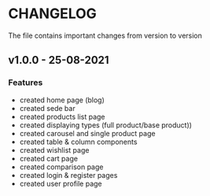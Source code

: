 # CHANGELOG

The file contains important changes from version to version

## v1.0.0 - 25-08-2021

### Features
- created home page (blog)
- created sede bar
- created products list page
- created displaying types (full product/base product))
- created carousel and single product page
- created table & column components
- created wishlist page
- created cart page
- created comparison page
- created login & register pages
- created user profile page
